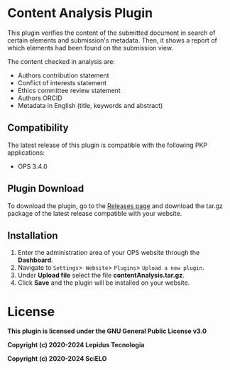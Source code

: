 # Content Analysis Plugin 

This plugin verifies the content of the submitted document in search of certain elements and submission's metadata. Then, it shows a report of which elements had been found on the submission view.

The content checked in analysis are:
* Authors contribution statement
* Conflict of interests statement
* Ethics committee review statement
* Authors ORCID
* Metadata in English (title, keywords and abstract)

## Compatibility

The latest release of this plugin is compatible with the following PKP applications:

* OPS 3.4.0

## Plugin Download

To download the plugin, go to the [Releases page](https://github.com/lepidus/contentAnalysis/releases) and download the tar.gz package of the latest release compatible with your website.

## Installation

1. Enter the administration area of ​​your OPS website through the __Dashboard__.
2. Navigate to `Settings`>` Website`> `Plugins`> `Upload a new plugin`.
3. Under __Upload file__ select the file __contentAnalysis.tar.gz__.
4. Click __Save__ and the plugin will be installed on your website.


# License
__This plugin is licensed under the GNU General Public License v3.0__

__Copyright (c) 2020-2024 Lepidus Tecnologia__

__Copyright (c) 2020-2024 SciELO__
